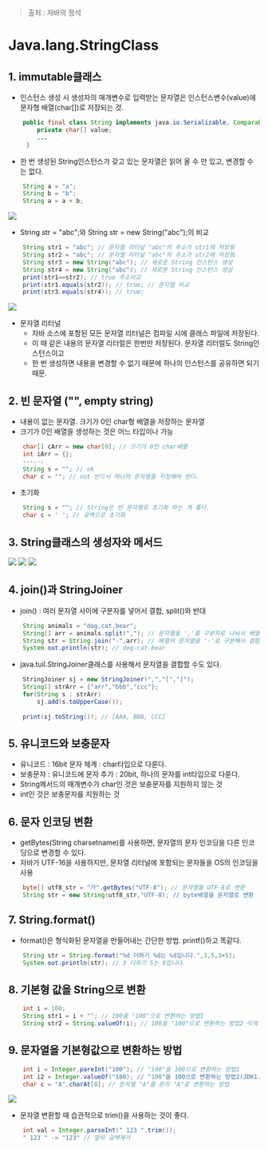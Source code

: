 > 출처 : 자바의 정석

# Java.lang.StringClass

## 1. immutable클래스
* 인스턴스 생성 시 생성자의 매개변수로 입력받는 문자열은 인스턴스변수(value)에 문자형 배열(char[])로 저장되는 것.
```java
	public final class String implements java.io.Serializable, Comparable{
    	private char[] value;
        ...
     }
```
* 한 번 생성된 String인스턴스가 갖고 있는 문자열은 읽어 올 수 만 있고, 변경할 수는 없다.
```java
	String a = "a";
    String b = "b";
    String a = a + b;
```
![](https://github.com/HaeSeongPark/TIL/blob/master/img/Java/Java.lang.StringClass.png)

* String str = "abc";와 String str = new String("abc");의 비교
```java
	String str1 = "abc"; // 문자열 리터널 "abc"의 주소가 str1에 저장됨
    String str2 = "abc"; // 문자열 리터널 "abc"의 주소가 str2에 저장됨
    String str3 = new String("abc"); // 새로운 String 인스턴스 생성
    String str4 = new String("abc"); // 새로운 String 인스턴스 생성
    print(str1==str2); // true 주소비교
    print(str1.equals(str2)); // true; // 문자열 비교
    print(str3.equals(str4)); // true;
```
![](https://github.com/HaeSeongPark/TIL/blob/master/img/Java/Java.lang.StringClass2.png)

* 문자열 리터널
   - 자바 소스에 포함된 모든 문자열 리터널은 컴파일 시에 클래스 파일에 저장된다.
   - 이 때 같은 내용의 문자열 리터럴은 한번만 저장된다. 문자열 리터럴도 String인스턴스이고
   - 한 번 생성하면 내용을 변경할 수 없기 때문에 하나의 인스턴스를 공유하면 되기 때문.
## 2. 빈 문자열 ("", empty string)
* 내용이 없는 문자열. 크기가 0인 char형 배열을 저장하는 문자열
* 크기가 0인 배열을 생성하는 것은 어느 타입이나 가능
```java
	char[] cArr = new char[0]; // 크기가 0인 char배열
    int iArr = {};
    ------
    String s = ""; // ok
    char c = ""; // not 반드시 하나의 문자열을 지정해야 한다.
```
* 초기화
```java
	String s = ""; // String은 빈 문자열로 초기화 하는 게 좋다.
    char c = ' '; // 공백으로 초기화
```

## 3. String클래스의 생성자와 메서드
![](https://github.com/HaeSeongPark/TIL/blob/master/img/Java/Java.lang.StringClass%20Construct%20Method.png)
![](https://github.com/HaeSeongPark/TIL/blob/master/img/Java/Java.lang.StringClass%20Construct%20Method2.png)
![](https://github.com/HaeSeongPark/TIL/blob/master/img/Java/Java.lang.StringClass%20Construct%20Method.png)

## 4. join()과 StringJoiner
* join() : 여러 문자열 사이에 구분자를 넣어서 결합, split()와 반대
```java
	String animals = "dog,cat,bear";
    String[] arr = animals.split(","); // 문자열을 ','를 구분자로 나눠서 배열에 저장
    String str = String.join("-",arr); // 배열의 문자열을 '-'로 구분해서 결합
    System.out.println(str); // dog-cat-bear
```
* java.tuil.StringJoiner클래스를 사용해서 문자열을 결합할 수도 있다.
```java
	StringJoiner sj = new StringJoiner(",","[","]");
    String[] strArr = {"arr","bbb","ccc"};
    for(String s : strArr)
    	sj.add(s.toUpperCase());
        
    print(sj.toString()); // [AAA, BBB, CCC]
```

## 5. 유니코드와 보충문자
* 유니코드 : 16bit 문자 체계 : char타입으로 다룬다.
* 보충문자 : 유니코드에 문자 추가 : 20bit, 하나의 문자를 int타입으로 다룬다.
* String메서드의 매개변수가 char인 것은 보충문자를 지원하지 않는 것
* int인 것은 보충문자를 지원하는 것

## 6. 문자 인코딩 변환
* getBytes(String charsetname)를 사용하면, 문자열의 문자 인코딩을 다른 인코딩으로 변경할 수 있다.
* 자바가 UTF-16을 사용하지만, 문자열 리터널에 포함되는 문자들을 OS의 인코딩을 사용
```java
	byte[] utf8_str = "가".getBytes("UTF-8"); // 문자열을 UTF-8로 변환
    String str = new String(utf8_str,"UTF-8); // byte배열을 문자열로 변환
```

## 7. String.format()
* format()은 형식화된 문자열을 만들어내는 간단한 방법. printf()하고 똑같다.
```java
	String str = String.format("%d 더하기 %d는 %d입니다.",3,5,3+5);
    System.out.println(str); // 3 더하기 5는 8입니다.
```

## 8. 기본형 값을 String으로 변환
```java
	int i = 100;
    String str1 = i + ""; // 100을 "100"으로 변환하는 방법1
    String str2 = String.valueOf(i); // 100을 "100"으로 변환하는 방법2 이게 더 빠름
```

## 9. 문자열을 기본형값으로 변환하는 방법
```java
	int i = Integer.pareInt("100"); // "100"을 100으로 변환하는 방법1
    int i2 = Integer.valueOf("100); // "100"을 100으로 변환하는 방법2(JDK1.5 이후)
    char c = "A".charAt[0]; // 문자열 "A"를 문자 "A"로 변환하는 방법
```
![](https://github.com/HaeSeongPark/TIL/blob/master/img/Java/Java.lang.StringClass%20change%20String.png)

* 문자열 변환할 때 습관적으로 trim()을 사용하는 것이 좋다.
```java
	int val = Integer.parseInt(" 123 ".trim());
    " 123 " -> "123" // 앞뒤 공백제거
```

